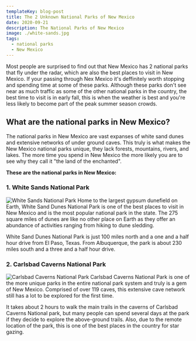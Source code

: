 ```yaml
---
templateKey: blog-post
title: The 2 Unknown National Parks of New Mexico
date: 2020-09-21
description: The National Parks of New Mexico
image: ./white-sands.jpg
tags:
  - national parks
  - New Mexico
---
```

Most people are surprised to find out that New Mexico has 2 national parks that fly under the radar, which are also the best places to visit in New Mexico. If your passing through Nex Mexico it's deffinitely worth stopping and spending time at some of these parks. Although these parks don't see near as much traffic as some of the other national parks in the country, the best time to visit is in early fall, this is when the weather is best and you're less likely to become part of the peak summer season crowds.

## What are the national parks in New Mexico?
The national parks in New Mexico are vast expanses of white sand dunes and extensive networks of under ground caves. This truly is what makes the New Mexico national parks unique, they lack forests, mountains, rivers, and lakes. The more time you spend in New Mexico the more likely you are to see why they call it "the land of the enchanted".

**These are the national parks in New Mexico:**

### 1. White Sands National Park
![White Sands National Park](./white-sands.jpg)
Home to the largest gypsum dunefield on Earth, White Sand Dunes National Park is one of the best places to visit in New Mexico and is the most popular national park in the state. The 275 square miles of dunes are like no other place on Earth as they offer an abundance of activities ranging from hiking to dune sledding.

White Sand Dunes National Park is just 100 miles north and a one and a half hour drive from El Paso, Texas. From Albuquerque, the park is about 230 miles south and a three and a half hour drive.

### 2. Carlsbad Caverns National Park
![Carlsbad Caverns National Park](./carlsbad-caverns.jpg)
Carlsbad Caverns National Park is one of the more unique parks in the entire national park system and truly is a gem of New Mexico. Comprised of over 119 caves, this extensive cave network still has a lot to be explored for the first time.

It takes about 2 hours to walk the main trails in the caverns of Carlsbad Caverns National park, but many people can spend several days at the park if they decide to explore the above-ground trails. Also, due to the remote location of the park, this is one of the best places in the country for star gazing.